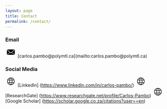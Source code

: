 ```yaml
---
layout: page
title: Contact
permalink: /contact/
---
```

### Email

<img alt="Email icon" src="/assets/images/email-icon.png" style="width:25px; margin: 0 5px 5px 5px;" />
[carlos.pambo@polymtl.ca](mailto:carlos.pambo@polymtl.ca)

### Social Media
<img alt="" src="/assets/images/web-icon.png" style="width:25px; margin: 0 5px 5px 5px;" /> [LinkedIn] (https://www.linkedin.com/in/carlos-pambo/)
<img alt="" src="/assets/images/web-icon.png" style="width:25px; margin: 0 5px 5px 5px;" /> [ResearchGate] (https://www.researchgate.net/profile/Carlos-Pambo)
<img alt="" src="/assets/images/web-icon.png" style="width:25px; margin: 0 5px 5px 5px;" /> [Google Scholar] (https://scholar.google.co.za/citations?user==en)